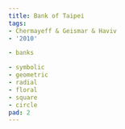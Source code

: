 ```yaml
---
title: Bank of Taipei
tags:
- Chermayeff & Geismar & Haviv
- '2010'

- banks

- symbolic
- geometric
- radial
- floral
- square
- circle
pad: 2
---
```



